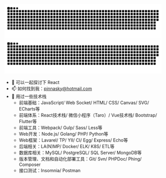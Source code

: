 ![github contribution grid snake animation](https://raw.githubusercontent.com/JakeXu/JakeXu/output/github-contribution-grid-snake-dark.svg#gh-dark-mode-only)![github contribution grid snake animation](https://raw.githubusercontent.com/JakeXu/JakeXu/output/github-contribution-grid-snake.svg#gh-light-mode-only)

<!--
**JakeXu/JakeXu** is a ✨ _special_ ✨ repository because its `README.md` (this file) appears on your GitHub profile.

- 🔭 I’m currently working on ...
- 🌱 I’m currently learning ...
- 👯 I’m looking to collaborate on ...
- 🤔 I’m looking for help with ...
- 😄 Pronouns: ...
- ⚡ Fun fact: ...
-->
- 💬 可以一起探讨下 React
- 📫 如何找到我：<pinnasky@hotmail.com>
- 🤔 用过一些技术栈
  - 前端基础：JavaScript/ Web Socket/ HTML/ CSS/ Canvas/ SVG/ ECharts等
  - 前端体系：React技术栈/ 微信小程序（Taro）/ Vue技术栈/ Bootstrap/ Flutter等
  - 前端工具：Webpack/ Gulp/ Sass/ Less等
  - Web开发：Node.js/ Golang/ PHP/ Python等
  - Web框架：Lavarel/ TP/ YII/ CI/ Egg/ Express/ Echo等
  - 后端相关：LA(N)MP/ Docker/ ELK/ K8S/ ETL等
  - 数据库相关：MySQL/ PostgreSQL/ SQL Server/ MongoDB等
  - 版本管理、文档和自动化部署工具：Git/ Svn/ PHPDoc/ Phing/ Composer
  - 接口测试：Insomnia/ Postman


